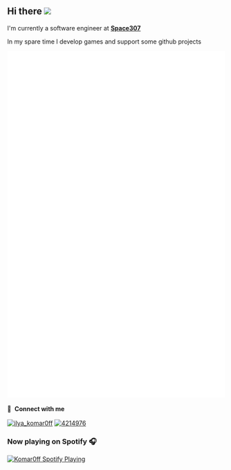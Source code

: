 <h2>Hi there <a href="https://www.gautamkrishnar.com/"><img src="https://media.giphy.com/media/hvRJCLFzcasrR4ia7z/giphy.gif" width="25px"></a></h2>
<p>I'm currently a software engineer at <strong><a href="https://space307.com/">Space307</a></strong></p> 
<p> In my spare time I develop games and support some github projects </p>

![Metrics](https://github.com/komar0ff/komar0ff/blob/master/github-metrics.svg)

🔗 &nbsp;**Connect with me**
<p align="left">
<a href="https://twitter.com/ilya_komar0ff" target="blank"><img align="center" src="https://raw.githubusercontent.com/rahuldkjain/github-profile-readme-generator/master/src/images/icons/Social/twitter.svg" alt="ilya_komar0ff" height="30" width="40" /></a>
<a href="https://stackoverflow.com/users/8768654" target="blank"><img align="center" src="https://raw.githubusercontent.com/rahuldkjain/github-profile-readme-generator/master/src/images/icons/Social/stack-overflow.svg" alt="4214976" height="30" width="40" /></a>


### Now playing on Spotify 🎧

[<img src="https://spotify-playing-puce.vercel.app/api/spotify" alt="Komar0ff Spotify Playing" width="350" />](https://open.spotify.com/user/s6zkxrrclsh72vtvdrqm8ttji)
